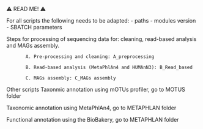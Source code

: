 ⚠️ READ ME! ⚠️

For all scripts the following needs to be adapted:
           - paths
           - modules version
           - SBATCH parameters

Steps for processing of sequencing data for: cleaning, read-based analysis and MAGs assembly.

           A. Pre-processing and cleaning: A_preprocessing
           
           B. Read-based analysis (MetaPhlAn4 and HUMAnN3): B_Read_based
           
           C. MAGs assembly: C_MAGs assembly


Other scripts
Taxonmic annotation using mOTUs profiler, go to MOTUS folder

Taxonomic annotation using MetaPhlAn4, go to METAPHLAN folder

Functional annotation using the BioBakery, go to METAPHLAN folder
           

